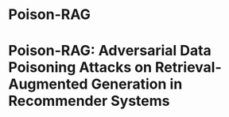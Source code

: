 # Poison-RAG
# Poison-RAG: Adversarial Data Poisoning Attacks on Retrieval-Augmented Generation in Recommender Systems
